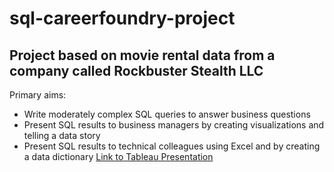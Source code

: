 # sql-careerfoundry-project
## Project based on movie rental data from a company called Rockbuster Stealth LLC
Primary aims:
- Write moderately complex SQL queries to answer business questions
- Present SQL results to business managers by creating visualizations and telling a data story
- Present SQL results to technical colleagues using Excel and by creating a data dictionary
  [Link to Tableau Presentation](https://public.tableau.com/profile/chad.stacey#!/vizhome/RockbusterPresentation_16082927125390/RBPresentation)
